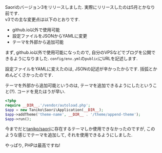 Saoriのバージョン3をリリースしました. 実際にリリースしたのは5月とかなり前です.  
v3での主な変更点は以下のとおりです.
- github.io以外で使用可能
- 設定ファイルをJSONからYAMLに変更
- テーマを外部から追加可能

まず, github.io以外で使用可能になったので, 自分のVPSなどでブログを公開できるようになりました. `config/env.yml`の`public`にURLを記述します.  

設定ファイルをYAMLに変えたのは, JSONの記述が辛かったからです. 括弧とかめんどくさかったのです.

テーマを外部から追加可能というのは, テーマを追加できるようにしたということ(?). コードを見たほうが早い.
```php
<?php
require __DIR__.'/vendor/autoload.php';
$app = new Taniko\Saori\Application(__DIR__);
$app->addTheme('theme-name', __DIR__ . '/theme/append-theme');
$app->run();
```
今までだと[taniko/saori](https://github.com/taniko/saori)に存在するテーマしか使用できなかったのですが, このような感じでテーマを追加して, それを使用できるようにしました.

やっぱり, PHPは最高ですね!
